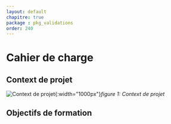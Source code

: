 ```yaml
---
layout: default
chapitre: true
package : pkg_validations
order: 240
---
```

# Cahier de charge  
## Context de projet


![Context de projet](/soli-lms/pkg_validations/Besoin/images/LMS.png){:width="1000px"}*figure 1: Context de projet*




## Objectifs de formation 


